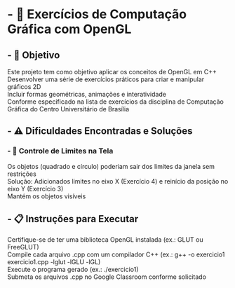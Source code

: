 # - 📌 Exercícios de Computação Gráfica com OpenGL  

## - 🎯 Objetivo  
Este projeto tem como objetivo aplicar os conceitos de OpenGL em C++  
Desenvolver uma série de exercícios práticos para criar e manipular gráficos 2D  
Incluir formas geométricas, animações e interatividade  
Conforme especificado na lista de exercícios da disciplina de Computação Gráfica do Centro Universitário de Brasília  


## - ⚠️ Dificuldades Encontradas e Soluções  

### - 🔹 Controle de Limites na Tela  
  Os objetos (quadrado e círculo) poderiam sair dos limites da janela sem restrições  
  Solução: Adicionados limites no eixo X (Exercício 4) e reinício da posição no eixo Y (Exercício 3)  
  Mantém os objetos visíveis  



## - 📋 Instruções para Executar  
Certifique-se de ter uma biblioteca OpenGL instalada (ex.: GLUT ou FreeGLUT)  
Compile cada arquivo .cpp com um compilador C++ (ex.: g++ -o exercicio1 exercicio1.cpp -lglut -lGLU -lGL)  
Execute o programa gerado (ex.: ./exercicio1)  
Submeta os arquivos .cpp no Google Classroom conforme solicitado  
